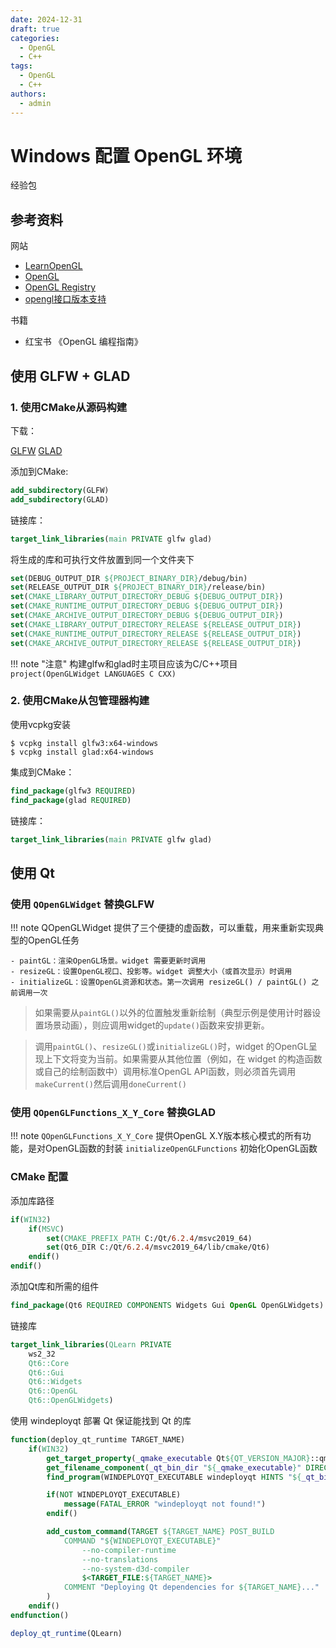 ```yaml
---
date: 2024-12-31
draft: true
categories:
  - OpenGL
  - C++
tags:
  - OpenGL
  - C++
authors:
  - admin
---
```


# Windows 配置 OpenGL 环境

经验包

<!-- more -->

## 参考资料

网站

- [LearnOpenGL](https://learnopengl-cn.github.io/)
- [OpenGL](https://www.opengl.org/)
- [OpenGL Registry](https://registry.khronos.org/OpenGL/index_gl.php)
- [opengl接口版本支持](https://docs.gl/)

书籍

- 红宝书 《OpenGL 编程指南》

## 使用 GLFW + GLAD

### 1. 使用CMake从源码构建

下载：

[GLFW](https://www.glfw.org/)
[GLAD](https://glad.dav1d.de/)

添加到CMake:

```CMake
add_subdirectory(GLFW)
add_subdirectory(GLAD)
```

链接库：

```CMake
target_link_libraries(main PRIVATE glfw glad)
```

将生成的库和可执行文件放置到同一个文件夹下

```CMake
set(DEBUG_OUTPUT_DIR ${PROJECT_BINARY_DIR}/debug/bin)
set(RELEASE_OUTPUT_DIR ${PROJECT_BINARY_DIR}/release/bin)
set(CMAKE_LIBRARY_OUTPUT_DIRECTORY_DEBUG ${DEBUG_OUTPUT_DIR})
set(CMAKE_RUNTIME_OUTPUT_DIRECTORY_DEBUG ${DEBUG_OUTPUT_DIR})
set(CMAKE_ARCHIVE_OUTPUT_DIRECTORY_DEBUG ${DEBUG_OUTPUT_DIR})
set(CMAKE_LIBRARY_OUTPUT_DIRECTORY_RELEASE ${RELEASE_OUTPUT_DIR})
set(CMAKE_RUNTIME_OUTPUT_DIRECTORY_RELEASE ${RELEASE_OUTPUT_DIR})
set(CMAKE_ARCHIVE_OUTPUT_DIRECTORY_RELEASE ${RELEASE_OUTPUT_DIR})
```

!!! note "注意"
    构建glfw和glad时主项目应该为C/C++项目 `project(OpenGLWidget LANGUAGES C CXX)`

### 2. 使用CMake从包管理器构建

使用vcpkg安装

```pwsh
$ vcpkg install glfw3:x64-windows
$ vcpkg install glad:x64-windows
```

集成到CMake：

```CMake
find_package(glfw3 REQUIRED)
find_package(glad REQUIRED)
```

链接库：

```CMake
target_link_libraries(main PRIVATE glfw glad)
```

## 使用 Qt

### 使用 `QOpenGLWidget` 替换GLFW

!!! note 
    QOpenGLWidget 提供了三个便捷的虚函数，可以重载，用来重新实现典型的OpenGL任务

    - paintGL：渲染OpenGL场景。widget 需要更新时调用
    - resizeGL：设置OpenGL视口、投影等。widget 调整大小（或首次显示）时调用
    - initializeGL：设置OpenGL资源和状态。第一次调用 resizeGL() / paintGL() 之前调用一次

> 如果需要从`paintGL()`以外的位置触发重新绘制（典型示例是使用计时器设置场景动画），则应调用widget的`update()`函数来安排更新。

> 调用`paintGL()`、`resizeGL()`或`initializeGL()`时，widget 的OpenGL呈现上下文将变为当前。如果需要从其他位置（例如，在 widget 的构造函数或自己的绘制函数中）调用标准OpenGL API函数，则必须首先调用`makeCurrent()`然后调用`doneCurrent()`

### 使用 `QOpenGLFunctions_X_Y_Core` 替换GLAD

!!! note
    `QOpenGLFunctions_X_Y_Core` 提供OpenGL X.Y版本核心模式的所有功能，是对OpenGL函数的封装
    `initializeOpenGLFunctions` 初始化OpenGL函数

### CMake 配置

添加库路径

```CMake
if(WIN32)
    if(MSVC)
        set(CMAKE_PREFIX_PATH C:/Qt/6.2.4/msvc2019_64)
        set(Qt6_DIR C:/Qt/6.2.4/msvc2019_64/lib/cmake/Qt6)
    endif()
endif()
```

添加Qt库和所需的组件

```CMake
find_package(Qt6 REQUIRED COMPONENTS Widgets Gui OpenGL OpenGLWidgets)
```

链接库

```CMake
target_link_libraries(QLearn PRIVATE
    ws2_32
    Qt6::Core
    Qt6::Gui
    Qt6::Widgets
    Qt6::OpenGL
    Qt6::OpenGLWidgets)
```

使用 windeployqt 部署 Qt 保证能找到 Qt 的库

```CMake
function(deploy_qt_runtime TARGET_NAME)
    if(WIN32)
        get_target_property(_qmake_executable Qt${QT_VERSION_MAJOR}::qmake IMPORTED_LOCATION)
        get_filename_component(_qt_bin_dir "${_qmake_executable}" DIRECTORY)
        find_program(WINDEPLOYQT_EXECUTABLE windeployqt HINTS "${_qt_bin_dir}")

        if(NOT WINDEPLOYQT_EXECUTABLE)
            message(FATAL_ERROR "windeployqt not found!")
        endif()

        add_custom_command(TARGET ${TARGET_NAME} POST_BUILD
            COMMAND "${WINDEPLOYQT_EXECUTABLE}"
                --no-compiler-runtime
                --no-translations
                --no-system-d3d-compiler
                $<TARGET_FILE:${TARGET_NAME}>
            COMMENT "Deploying Qt dependencies for ${TARGET_NAME}..."
        )
    endif()
endfunction()

deploy_qt_runtime(QLearn)
```




